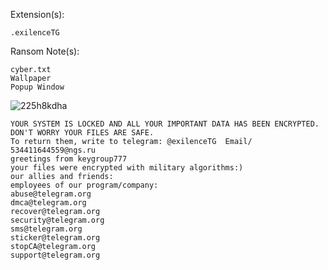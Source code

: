 Extension(s): 
```
.exilenceTG
```
Ransom Note(s): 
```
cyber.txt
Wallpaper
Popup Window
```
![225h8kdha](https://github.com/user-attachments/assets/dafcfdac-bfa1-463a-81e6-7123391c471e)
```
YOUR SYSTEM IS LOCKED AND ALL YOUR IMPORTANT DATA HAS BEEN ENCRYPTED.
DON'T WORRY YOUR FILES ARE SAFE.
To return them, write to telegram: @exilenceTG  Email/ 534411644559@ngs.ru
greetings from keygroup777
your files were encrypted with military algorithms:)
our allies and friends:
employees of our program/company:
abuse@telegram.org
dmca@telegram.org 
recover@telegram.org
security@telegram.org
sms@telegram.org
sticker@telegram.org
stopCA@telegram.org
support@telegram.org
```

